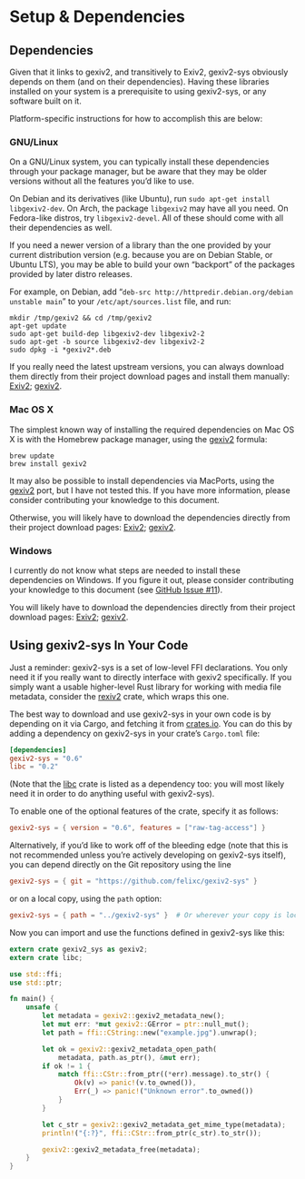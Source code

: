 Setup & Dependencies
====================

Dependencies
------------

Given that it links to gexiv2, and transitively to Exiv2, gexiv2-sys obviously
depends on them (and on their dependencies). Having these libraries installed on
your system is a prerequisite to using gexiv2-sys, or any software built on it.

Platform-specific instructions for how to accomplish this are below:

### GNU/Linux

On a GNU/Linux system, you can typically install these dependencies through your
package manager, but be aware that they may be older versions without all the
features you’d like to use.

On Debian and its derivatives (like Ubuntu), run `sudo apt-get install
libgexiv2-dev`. On Arch, the package `libgexiv2` may have all you need. On
Fedora-like distros, try `libgexiv2-devel`. All of these should come with all
their dependencies as well.

If you need a newer version of a library than the one provided by your current
distribution version (e.g. because you are on Debian Stable, or Ubuntu LTS), you
may be able to build your own “backport” of the packages provided by later
distro releases.

For example, on Debian, add “`deb-src http://httpredir.debian.org/debian
unstable main`” to your `/etc/apt/sources.list` file, and run:

```shell
mkdir /tmp/gexiv2 && cd /tmp/gexiv2
apt-get update
sudo apt-get build-dep libgexiv2-dev libgexiv2-2
sudo apt-get -b source libgexiv2-dev libgexiv2-2
sudo dpkg -i *gexiv2*.deb
```

If you really need the latest upstream versions, you can always download them
directly from their project download pages and install them manually:
[Exiv2][exiv2-dl]; [gexiv2][gexiv2-dl].

### Mac OS X

The simplest known way of installing the required dependencies on Mac OS X is
with the Homebrew package manager, using the [gexiv2][gexiv2-brew] formula:

```shell
brew update
brew install gexiv2
```

It may also be possible to install dependencies via MacPorts, using the
[gexiv2][gexiv2-port] port, but I have not tested this. If you have more
information, please consider contributing your knowledge to this document.

Otherwise, you will likely have to download the dependencies directly from their
project download pages: [Exiv2][exiv2-dl]; [gexiv2][gexiv2-dl].

### Windows

I currently do not know what steps are needed to install these dependencies on
Windows. If you figure it out, please consider contributing your knowledge to
this document (see [GitHub Issue #11](https://github.com/felixc/gexiv2-sys/issues/11)).

You will likely have to download the dependencies directly from their project
download pages: [Exiv2][exiv2-dl]; [gexiv2][gexiv2-dl].

[exiv2-dl]: http://www.exiv2.org/download.html
[gexiv2-dl]: https://wiki.gnome.org/Projects/gexiv2/BuildingAndInstalling
[gexiv2-brew]: http://brewformulas.org/Gexiv2
[gexiv2-port]: https://trac.macports.org/browser/trunk/dports/gnome/gexiv2/Portfile


Using gexiv2-sys In Your Code
-----------------------------

Just a reminder: gexiv2-sys is a set of low-level FFI declarations. You only
need it if you really want to directly interface with gexiv2 specifically. If
you simply want a usable higher-level Rust library for working with media file
metadata, consider the [rexiv2][rexiv2] crate, which wraps this one.

The best way to download and use gexiv2-sys in your own code is by depending on
it via Cargo, and fetching it from [crates.io][crates-gexiv2-sys]. You can do
this by adding a dependency on gexiv2-sys in your crate’s `Cargo.toml` file:

```toml
[dependencies]
gexiv2-sys = "0.6"
libc = "0.2"
```

(Note that the [libc][crates-libc] crate is listed as a dependency too: you will
most likely need it in order to do anything useful with gexiv2-sys).

To enable one of the optional features of the crate, specify it as follows:

```toml
gexiv2-sys = { version = "0.6", features = ["raw-tag-access"] }
```

Alternatively, if you’d like to work off of the bleeding edge (note that this is
not recommended unless you’re actively developing on gexiv2-sys itself), you can
depend directly on the Git repository using the line

```toml
gexiv2-sys = { git = "https://github.com/felixc/gexiv2-sys" }
```

or on a local copy, using the `path` option:

```toml
gexiv2-sys = { path = "../gexiv2-sys" }  # Or wherever your copy is located
```

Now you can import and use the functions defined in gexiv2-sys like this:

```rust
extern crate gexiv2_sys as gexiv2;
extern crate libc;

use std::ffi;
use std::ptr;

fn main() {
    unsafe {
        let metadata = gexiv2::gexiv2_metadata_new();
        let mut err: *mut gexiv2::GError = ptr::null_mut();
        let path = ffi::CString::new("example.jpg").unwrap();

        let ok = gexiv2::gexiv2_metadata_open_path(
            metadata, path.as_ptr(), &mut err);
        if ok != 1 {
            match ffi::CStr::from_ptr((*err).message).to_str() {
                Ok(v) => panic!(v.to_owned()),
                Err(_) => panic!("Unknown error".to_owned())
            }
        }

        let c_str = gexiv2::gexiv2_metadata_get_mime_type(metadata);
        println!("{:?}", ffi::CStr::from_ptr(c_str).to_str());

        gexiv2::gexiv2_metadata_free(metadata);
    }
}
```

[crates-gexiv2-sys]: https://crates.io/crates/gexiv2-sys
[crates-libc]: https://crates.io/crates/libc
[rexiv2]: https://github.com/felixc/rexiv2
